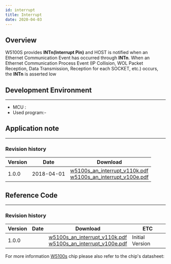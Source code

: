 ```yaml
---
id: interrupt
title: Interrupt
date: 2020-04-03
---
```



## Overview

W5100S provides **INTn(Interrupt Pin)** and HOST is notified when an Ethernet Communication
Event has occurred through **INTn**. When an Ethernet Communication Process Event
(IP Collision, WOL Packet Reception, Data Transmission, Reception for each
SOCKET, etc.) occurs, the **INTn** is asserted low

## Development Environment

--------
- MCU : 
- Used program:-

## Application note

-----

### Revision history

<table>
<thead>
<tr class="header">
<th>Version</th>
<th>Date</th>
<th>Download</th>
</tr>
</thead>
<tbody>
<tr class="odd">
<td>1.0.0</td>
<td>2018-04-01</td>
<td><a href="https://d3cmhcsnvv7jc.cloudfront.net/docs/img/products/w5100s/application/w5100s_an_interrupt_v110k.pdf" target="_blank">w5100s_an_interrupt_v110k.pdf</a><br />
<a href="https://d3cmhcsnvv7jc.cloudfront.net/docs/img/products/w5100s/application/w5100s_an_interrupt_v100e.pdf" target="_blank">w5100s_an_interrupt_v100e.pdf</a></td>
</tr>
</tbody>
</table>

## Reference Code

-----

### Revision history

| Version | Date | Download                                                                                                                                                                                                                                                                                                                                      | ETC             |
| ------- | ---- | --------------------------------------------------------------------------------------------------------------------------------------------------------------------------------------------------------------------------------------------------------------------------------------------------------------------------------------------- | --------------- |
| 1.0.0   |      | <a href="https://d3cmhcsnvv7jc.cloudfront.net/docs/img/products/w5100s/application/w5100s_an_interrupt_v110k.pdf" target="_blank">w5100s_an_interrupt_v110k.pdf</a> <br /><a href="https://d3cmhcsnvv7jc.cloudfront.net/docs/img/products/w5100s/application/w5100s_an_interrupt_v100e.pdf" target="_blank">w5100s_an_interrupt_v100e.pdf</a> | Initial Version |

For more information [W5100s](../document) chip please
also refer to the chip's datasheet:
